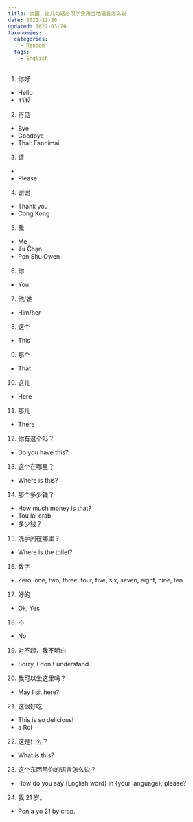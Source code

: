 ```yaml
---
title: 出国，这几句话必须学会用当地语言怎么说
date: 2021-12-26
updated: 2022-03-26
taxonomies:
  categories:
    - Random
  tags:
    - English
---
```


1. 你好

- Hello
- สวัสดี

2. 再见

- Bye
- Goodbye
- Thai: Fandimai

3. 请

-
- Please

4. 谢谢

- Thank you
- Cong Kong

<!-- more -->

5. 我

- Me
- ฉัน C̄hạn
- Pon Shu Owen

6. 你

- You

7. 他/她

- Him/her

8. 这个

- This

9. 那个

- That

10. 这儿

- Here

11. 那儿

- There

12. 你有这个吗？

- Do you have this?

13. 这个在哪里？

- Where is this?

14. 那个多少钱？

- How much money is that?
- Tou lai crab
- 多少钱？

15. 洗手间在哪里？

- Where is the toilet?

16. 数字

- Zero, one, two, three, four, five, six, seven, eight, nine, ten

17. 好的

- Ok, Yes

18. 不

- No

19. 对不起，我不明白

- Sorry, I don't understand.

20. 我可以坐这里吗？

- May I sit here?

21. 这很好吃

- This is so delicious!
- a Roi

22. 这是什么？

- What is this?

23. 这个东西用你的语言怎么说？

- How do you say {English word} in {your language}, please?

24. 我 21 岁。

- Pon a yo 21 by crap.
